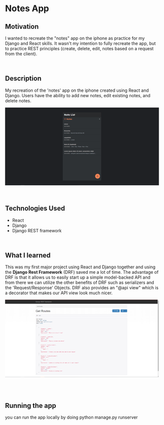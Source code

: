 # Notes App

## **Motivation**
I wanted to recreate the "notes" app on the iphone as practice for my Django and React skills. It wasn't my intention to fully recreate the app, but to practice REST principles (create, delete, edit, notes based on a request from the client). 


<br/>


## **Description**
My recreation of the 'notes' app on the iphone created using React and Django. Users have the ability to add new notes, edit existing notes, and delete notes. 

![Picture of App](frontend/src/assets/readme/noteapp.PNG)

<br/>

## **Technologies Used**
- React
- Django
- Django REST framework

<br/>

## **What I learned**
This was my first major project using React and Django together and using the **Django Rest Framework** (DRF) saved me a lot of time. The advantage of DRF is that it allows us to easily start up a simple model-backed API and from there we can utilize the other benefits of DRF such as serializers and the 'Request/Response' Objects. DRF also provides an "@api view" which is a decorator that makes our API view look much nicer.

![DRF](frontend/src/assets/readme/drf.PNG)

<br/>
<br/>


## Running the app

you can run the app locally by doing python manage.py runserver